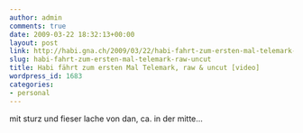 ```yaml
---
author: admin
comments: true
date: 2009-03-22 18:32:13+00:00
layout: post
link: http://habi.gna.ch/2009/03/22/habi-fahrt-zum-ersten-mal-telemark-raw-uncut/
slug: habi-fahrt-zum-ersten-mal-telemark-raw-uncut
title: Habi fährt zum ersten Mal Telemark, raw & uncut [video]
wordpress_id: 1683
categories:
- personal
---
```


mit sturz und fieser lache von dan, ca. in der mitte...
